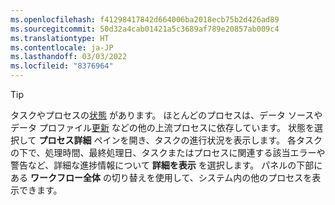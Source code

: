```yaml
---
ms.openlocfilehash: f41298417842d664006ba2018ecb75b2d426ad89
ms.sourcegitcommit: 50d32a4cab01421a5c3689af789e20857ab009c4
ms.translationtype: HT
ms.contentlocale: ja-JP
ms.lasthandoff: 03/03/2022
ms.locfileid: "8376964"
---
```

> [!TIP] 
> タスクやプロセスの[状態](../audience-insights/system.md#status-definitions) があります。 ほとんどのプロセスは、データ ソースやデータ プロファイル[更新](../audience-insights/system.md#refresh-processes) などの他の上流プロセスに依存しています。 状態を選択して **プロセス詳細** ペインを開き、タスクの進行状況を表示します。 各タスクの下で、処理時間、最終処理日、タスクまたはプロセスに関連する該当エラーや警告など、詳細な進捗情報について **詳細を表示** を選択します。 パネルの下部にある **ワークフロー全体** の切り替えを使用して、システム内の他のプロセスを表示できます。